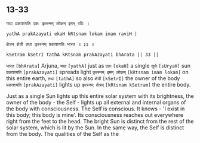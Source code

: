 ## 13-33


```shloka-sa
यथा प्रकाशयति एकः कृत्स्नम् लोकम् इमम् रविः ।
```
```shloka-sa-hk
yathA prakAzayati ekaH kRtsnam lokam imam raviH |
```
```shloka-sa
क्षेत्रम् क्षेत्री तथा कृत्स्नम् प्रकाशयति भारत ॥ ३३ ॥
```
```shloka-sa-hk
kSetram kSetrI tathA kRtsnam prakAzayati bhArata || 33 ||
```

`भारत` `[bhArata]` Arjuna, `यथा` `[yathA]` just as `एकः` `[ekaH]` a single `सूर्यः` `[sUryaH]` sun `प्रकाशयति` `[prakAzayati]` spreads light `कृत्स्नम् इमम् लोकम्` `[kRtsnam imam lokam]` on this entire earth, `तथा` `[tathA]` so also `क्षेत्री` `[kSetrI]` the owner of the body `प्रकाशयति` `[prakAzayati]` lights up `कृत्स्नम् क्षेत्रम्` `[kRtsnam kSetram]` the entire body.

Just as a single Sun lights up this entire solar system with its brightness, the owner of the body - the Self - lights up all external and internal organs of the body with consciousness. 
The Self is conscious. It knows - 'I exist in this body; this body is mine'. Its consciousness reaches out everywhere right from the feet to the head.
The bright Sun is distinct from the rest of the solar system, which is lit by the Sun. In the same way, the Self is distinct from the body. The qualities of the Self as the 

